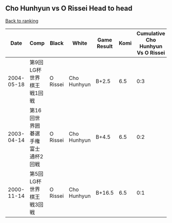 ## Cho Hunhyun vs O Rissei Head to head

[Back to ranking](../../index.md)




| **Date** | **Comp** | **Black** | **White** | **Game Result** | **Komi** | **Cumulative Cho Hunhyun Vs O Rissei** | **Cho Hunhyun Streak** | **O Rissei Streak** | 
| --- | --- | --- | --- | --- | --- | --- | --- | --- |
| 2004-05-18 | 第9回LG杯世界棋王戦1回戦 | O Rissei | Cho Hunhyun | B+2.5 | 6.5 | 0:3 | 0 | 3 | 
| 2003-04-14 | 第16回世界囲碁選手権富士通杯2回戦 | O Rissei | Cho Hunhyun | B+4.5 | 6.5 | 0:2 | 0 | 2 | 
| 2000-11-14 | 第5回LG杯世界棋王戦3回戦 | O Rissei | Cho Hunhyun | B+16.5 | 6.5 | 0:1 | 0 | 1 |




